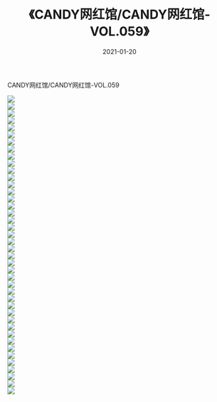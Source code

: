 ﻿---
layout: post
title:  《CANDY网红馆/CANDY网红馆-VOL.059》
date:   2021-01-20
img: http://pic.660000.xyz/1:/网络美图/2021/CANDY网红馆/CANDY网红馆-VOL.059/000.jpg
categories: [美女, 清纯, 唯美]
---

CANDY网红馆/CANDY网红馆-VOL.059

 ![](http://pic.660000.xyz/1:/网络美图/2021/CANDY网红馆/CANDY网红馆-VOL.059/001.jpg) <br>![](http://pic.660000.xyz/1:/网络美图/2021/CANDY网红馆/CANDY网红馆-VOL.059/002.jpg) <br>![](http://pic.660000.xyz/1:/网络美图/2021/CANDY网红馆/CANDY网红馆-VOL.059/003.jpg) <br>![](http://pic.660000.xyz/1:/网络美图/2021/CANDY网红馆/CANDY网红馆-VOL.059/004.jpg) <br>![](http://pic.660000.xyz/1:/网络美图/2021/CANDY网红馆/CANDY网红馆-VOL.059/005.jpg) <br>![](http://pic.660000.xyz/1:/网络美图/2021/CANDY网红馆/CANDY网红馆-VOL.059/006.jpg) <br>![](http://pic.660000.xyz/1:/网络美图/2021/CANDY网红馆/CANDY网红馆-VOL.059/007.jpg) <br>![](http://pic.660000.xyz/1:/网络美图/2021/CANDY网红馆/CANDY网红馆-VOL.059/008.jpg) <br>![](http://pic.660000.xyz/1:/网络美图/2021/CANDY网红馆/CANDY网红馆-VOL.059/009.jpg) <br>![](http://pic.660000.xyz/1:/网络美图/2021/CANDY网红馆/CANDY网红馆-VOL.059/010.jpg) <br>![](http://pic.660000.xyz/1:/网络美图/2021/CANDY网红馆/CANDY网红馆-VOL.059/011.jpg) <br>![](http://pic.660000.xyz/1:/网络美图/2021/CANDY网红馆/CANDY网红馆-VOL.059/012.jpg) <br>![](http://pic.660000.xyz/1:/网络美图/2021/CANDY网红馆/CANDY网红馆-VOL.059/013.jpg) <br>![](http://pic.660000.xyz/1:/网络美图/2021/CANDY网红馆/CANDY网红馆-VOL.059/014.jpg) <br>![](http://pic.660000.xyz/1:/网络美图/2021/CANDY网红馆/CANDY网红馆-VOL.059/015.jpg) <br>![](http://pic.660000.xyz/1:/网络美图/2021/CANDY网红馆/CANDY网红馆-VOL.059/016.jpg) <br>![](http://pic.660000.xyz/1:/网络美图/2021/CANDY网红馆/CANDY网红馆-VOL.059/017.jpg) <br>![](http://pic.660000.xyz/1:/网络美图/2021/CANDY网红馆/CANDY网红馆-VOL.059/018.jpg) <br>![](http://pic.660000.xyz/1:/网络美图/2021/CANDY网红馆/CANDY网红馆-VOL.059/019.jpg) <br>![](http://pic.660000.xyz/1:/网络美图/2021/CANDY网红馆/CANDY网红馆-VOL.059/020.jpg) <br>![](http://pic.660000.xyz/1:/网络美图/2021/CANDY网红馆/CANDY网红馆-VOL.059/021.jpg) <br>![](http://pic.660000.xyz/1:/网络美图/2021/CANDY网红馆/CANDY网红馆-VOL.059/022.jpg) <br>![](http://pic.660000.xyz/1:/网络美图/2021/CANDY网红馆/CANDY网红馆-VOL.059/023.jpg) <br>![](http://pic.660000.xyz/1:/网络美图/2021/CANDY网红馆/CANDY网红馆-VOL.059/024.jpg) <br>![](http://pic.660000.xyz/1:/网络美图/2021/CANDY网红馆/CANDY网红馆-VOL.059/025.jpg) <br>![](http://pic.660000.xyz/1:/网络美图/2021/CANDY网红馆/CANDY网红馆-VOL.059/026.jpg) <br>![](http://pic.660000.xyz/1:/网络美图/2021/CANDY网红馆/CANDY网红馆-VOL.059/027.jpg) <br>![](http://pic.660000.xyz/1:/网络美图/2021/CANDY网红馆/CANDY网红馆-VOL.059/028.jpg) <br>![](http://pic.660000.xyz/1:/网络美图/2021/CANDY网红馆/CANDY网红馆-VOL.059/029.jpg) <br>![](http://pic.660000.xyz/1:/网络美图/2021/CANDY网红馆/CANDY网红馆-VOL.059/030.jpg) <br>![](http://pic.660000.xyz/1:/网络美图/2021/CANDY网红馆/CANDY网红馆-VOL.059/031.jpg) <br>![](http://pic.660000.xyz/1:/网络美图/2021/CANDY网红馆/CANDY网红馆-VOL.059/032.jpg) <br>![](http://pic.660000.xyz/1:/网络美图/2021/CANDY网红馆/CANDY网红馆-VOL.059/033.jpg) <br>![](http://pic.660000.xyz/1:/网络美图/2021/CANDY网红馆/CANDY网红馆-VOL.059/034.jpg) <br>![](http://pic.660000.xyz/1:/网络美图/2021/CANDY网红馆/CANDY网红馆-VOL.059/035.jpg) <br>![](http://pic.660000.xyz/1:/网络美图/2021/CANDY网红馆/CANDY网红馆-VOL.059/036.jpg) <br>![](http://pic.660000.xyz/1:/网络美图/2021/CANDY网红馆/CANDY网红馆-VOL.059/037.jpg) <br>![](http://pic.660000.xyz/1:/网络美图/2021/CANDY网红馆/CANDY网红馆-VOL.059/038.jpg) <br>![](http://pic.660000.xyz/1:/网络美图/2021/CANDY网红馆/CANDY网红馆-VOL.059/039.jpg) <br>![](http://pic.660000.xyz/1:/网络美图/2021/CANDY网红馆/CANDY网红馆-VOL.059/040.jpg) <br>![](http://pic.660000.xyz/1:/网络美图/2021/CANDY网红馆/CANDY网红馆-VOL.059/041.jpg) <br>![](http://pic.660000.xyz/1:/网络美图/2021/CANDY网红馆/CANDY网红馆-VOL.059/042.jpg) <br>